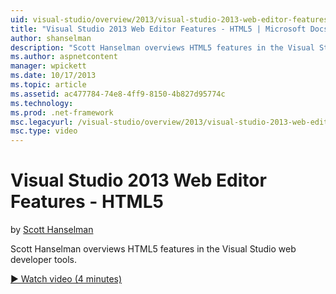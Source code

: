 ```yaml
---
uid: visual-studio/overview/2013/visual-studio-2013-web-editor-features-html5
title: "Visual Studio 2013 Web Editor Features - HTML5 | Microsoft Docs"
author: shanselman
description: "Scott Hanselman overviews HTML5 features in the Visual Studio web developer tools."
ms.author: aspnetcontent
manager: wpickett
ms.date: 10/17/2013
ms.topic: article
ms.assetid: ac477784-74e8-4ff9-8150-4b827d95774c
ms.technology: 
ms.prod: .net-framework
msc.legacyurl: /visual-studio/overview/2013/visual-studio-2013-web-editor-features-html5
msc.type: video
---
```

Visual Studio 2013 Web Editor Features - HTML5
====================
by [Scott Hanselman](https://github.com/shanselman)

Scott Hanselman overviews HTML5 features in the Visual Studio web developer tools.

[&#9654; Watch video (4 minutes)](https://channel9.msdn.com/Blogs/ASP-NET-Site-Videos/visual-studio-2013-web-editor-features-html5)